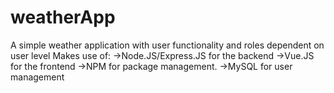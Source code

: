 # weatherApp
A simple weather application with user functionality and roles dependent on user level
Makes use of:
  ->Node.JS/Express.JS for the backend
  ->Vue.JS for the frontend
  ->NPM for package management.
  ->MySQL for user management
